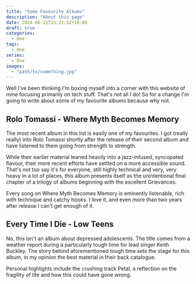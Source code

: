 ```yaml
---
title: "Some Favourite Albums"
description: "About this page"
date: 2024-06-11T15:22:52+10:00
draft: true
categories:
  - One
tags:
  - One
series:
  - One
images:
  - "path/to/something.jpg"
---
```

Well I've been thinking I'm boxing myself into a corner with this website of mine focusing primarily on tech stuff. That's not all I do! So for a change I'm going to write about some of my favourite albums because why not.

<!--more-->

## Rolo Tomassi - Where Myth Becomes Memory

The most recent album in this list is easily one of my favourites. I got (really really) into Rolo Tomassi shortly after the release of their second album and have listened to them going from strength to strength.

While their earlier material leaned heavily into a jazz-infused, syncopated flavour, their more recent efforts have settled on a more accessible sound. That's not too say it's for everyone, still highly technical and very, very heavy in a lot of places, this album presents itself as the unintentional final chapter of a trilogy of albums beginning with the excellent Grievances.

Every song on Where Myth Becomes Memory is eminently listenable, rich with technique and catchy hooks. I love it, and even more than two years after release I can't get enough of it.

## Every Time I Die - Low Teens

No, this isn't an album about depressed adolescents. The title comes from a weather report during a particularly tough time for lead singer Keith Buckley. The story behind aforementioned tough time sets the stage for this album, in my opinion the best material in their back catalogue. 

Personal highlights include the crushing track Petal, a reflection on the fragility of life and how this could have gone wrong.